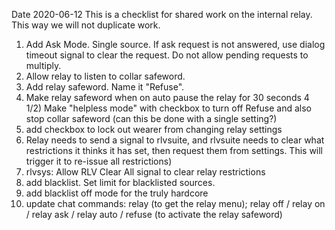 Date 2020-06-12
This is a checklist for shared work on the internal relay.  This way we will not duplicate work.

1) Add Ask Mode.  Single source.  If ask request is not answered, use dialog timeout signal to clear the request.
Do not allow pending requests to multiply.
2) Allow relay to listen to collar safeword.
3) Add relay safeword.  Name it "Refuse".
4) Make relay safeword when on auto pause the relay for 30 seconds
4 1/2) Make "helpless mode" with checkbox to turn off Refuse and also stop collar safeword (can this be done with a single setting?)
5) add checkbox to lock out wearer from changing relay settings
6) Relay needs to send a signal to rlvsuite, and rlvsuite needs to clear what restrictions it thinks it has set, 
then request them from settings. This will trigger it to re-issue all restrictions)
7) rlvsys: Allow RLV Clear All signal to clear relay restrictions
8) add blacklist.  Set limit for blacklisted sources.
9) add blacklist off mode for the truly hardcore
10) update chat commands: relay (to get the relay menu); relay off / relay on / relay ask / relay auto / refuse (to activate the relay safeword)
